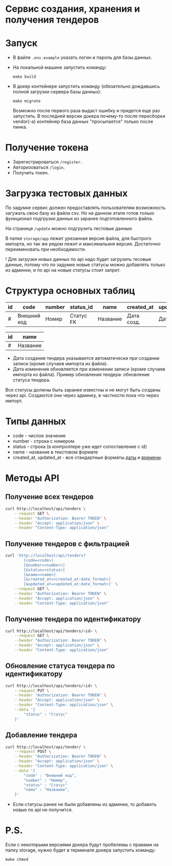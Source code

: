 # Сервис создания, хранения и получения тендеров

# Запуск
- В файле `.env.example` указать логин и пароль для базы данных.
- На локальной машине запустить команду:

    ```
    make build 
    ```

- В докер контейнере запустить команду (обязательно дождавшись полной загрузки сервера базы данных):

    ```
    make migrate
    ```
    Возможно после первого раза выдаст ошибку и придется еще раз запустить. В последней версии докера почему-то после пересборки vendor(-a) контейнер база данных "просыпается" только после пинка.


# Получение токена
- Зарегистрироваться `/register`.
- Авторизоваться `/login`.
- Получить токен.


# Загрузка тестовых данных
По задумке сервис должен предоставлять пользователям возможность загужать свою базу из файла csv. Но на данном этапе готов только функционал подгрузки данных из заранее подготовленного файла.

На странице `/update` можно подгрузить тестовые данные.

В папке `storage/app` лежит урезанная версия файла, для быстрого импорта, но так же рядом лежит и максимальаня версия. Достаточно переименовать при необходимости.

! Для загрузки новых данных по api надо будет загрузить тесовые данные, потому что по задумке новые статусы можно добавлять только из админки, и по api на новые статусы стоит запрет.

# Структура основных таблиц

| id | code        | number | status_id | name     | created_at | updated_at |
|----|-------------|--------|-----------|----------|------------|------------|
| #  | Внешний код | Номер  | Статус FK | Название | Дата созд. | Дата изм.  |

| id | name     |
|----|----------|
| #  | Название |

- Дата создания тендера указывается автоматически при создании записи (кроме случаев импорта из файла).
- Дата изменения обновляется при изменении записи (кроме случаев импорта из файла).
    Пример обновления тендера: обновление статуса тендера.

Все статусы должны быть заранее известны и не могут быть созданы через api.
Создаются они через админку, в частности пока что через импорт.


# Типы данных
- code - числое значение
- number - строка с номером
- status - строка (в контроллере уже идет сопоставление с id)
- name - название в текстовом формате
- created_at, updated_at - все стандартные форматы [даты](https://www.php.net/manual/en/datetime.formats.date.php) и [времени](https://www.php.net/manual/en/datetime.formats.time.php).


# Методы API

## Получение всех тендеров
```bash
curl http://localhost/api/tenders \
	--request GET \
	--header "Authorization: Bearer TOKEN" \
	--header "Accept: application/json" \
    --header "Content-Type: application/json"
```

## Получение тендеров с фильтрацией
```bash
curl 'http://localhost/api/tenders?
        [code=<code>]
        [&number=<number>]
        [&status=<status>]
        [&name=<name>]
        [&created_at=<created_at:date_format>]
        [&updated_at=<updated_at:date_format>]' \
	--request GET \
	--header "Authorization: Bearer TOKEN" \
	--header "Accept: application/json" \
    --header "Content-Type: application/json"
```

## Получение тендера по идентификатору
```bash
curl http://localhost/api/tenders/<id> \
	--request GET \
	--header "Authorization: Bearer TOKEN" \
	--header "Accept: application/json" \
    --header "Content-Type: application/json"
```

## Обновление статуса тендера по идентификатору
```bash
curl http://localhost/api/tenders/<id> \
	--request PUT \
	--header "Authorization: Bearer TOKEN" \
	--header "Accept: application/json" \
    --header "Content-Type: application/json" \
	--data '{
        "status" : "Статус"
    }'
```

## Добавление тендера
```bash
curl http://localhost/api/tender/ \
	--request POST \
	--header "Authorization: Bearer TOKEN" \
	--header "Accept: application/json" \
    --header "Content-Type: application/json" \
	--data '{
        "code" : "Внешний код",
        "number" : "Номер",
        "status" : "Статус"
        "name" : "Название",
    }'
```

- Если статусы ранее не были добавлены из админки, то добавить новые по api не получится.


# P.S.
Если с некоторыми версиями докера будут пробелемы с правами на папку storage, нужно будет в терминале докера запустить команду: 
```
make chmod
```
